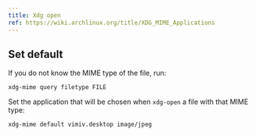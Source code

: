 ```yaml
---
title: Xdg open
ref: https://wiki.archlinux.org/title/XDG_MIME_Applications
---
```


## Set default

If you do not know the MIME type of the file, run:

```shell
xdg-mime query filetype FILE
```

Set the application that will be chosen when `xdg-open` a file with that MIME type:

```shell
xdg-mime default vimiv.desktop image/jpeg
```
